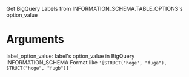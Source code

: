 Get BigQuery Labels from INFORMATION_SCHEMA.TABLE_OPTIONS's option_value

Arguments
====
  label_option_value: label's option_value in BigQuery INFORMATION_SCHEMA Format like `'[STRUCT("hoge", "fuga"), STRUCT("hoge", "fugb")]'`
